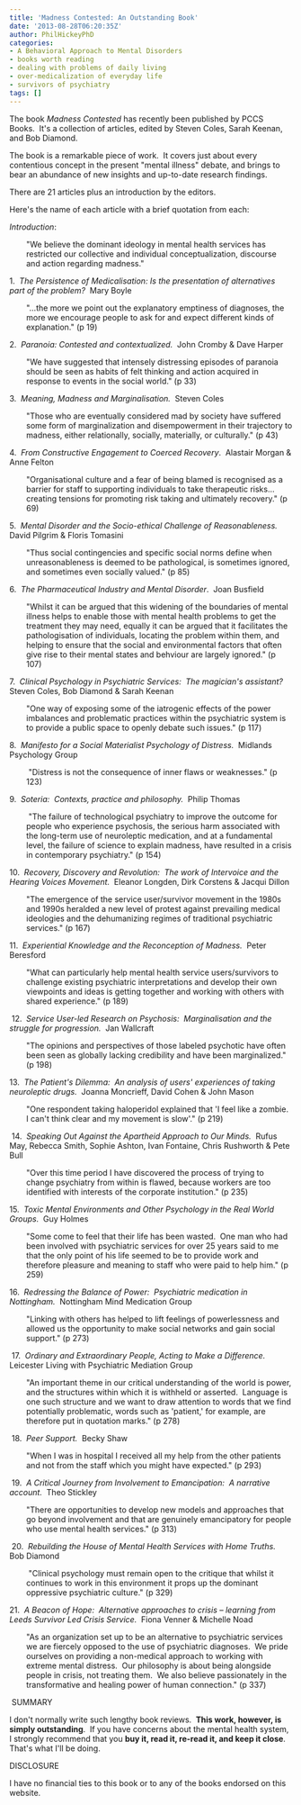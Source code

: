 ```yaml
---
title: 'Madness Contested: An Outstanding Book'
date: '2013-08-28T06:20:35Z'
author: PhilHickeyPhD
categories:
- A Behavioral Approach to Mental Disorders
- books worth reading
- dealing with problems of daily living
- over-medicalization of everyday life
- survivors of psychiatry
tags: []
---
```


The book <i>Madness Contested </i>has recently been published by PCCS Books.  It's a collection of articles, edited by Steven Coles, Sarah Keenan, and Bob Diamond.

The book is a remarkable piece of work.  It covers just about every contentious concept in the present "mental illness" debate, and brings to bear an abundance of new insights and up-to-date research findings.

There are 21 articles plus an introduction by the editors.

Here's the name of each article with a brief quotation from each:

<i>Introduction</i>:
<p style="padding-left: 30px;">"We believe the dominant ideology in mental health services has restricted our collective and individual conceptualization, discourse and action regarding madness."</p>
1.  <i>The Persistence of Medicalisation: Is the presentation of alternatives part of the problem?</i>  Mary Boyle
<p style="padding-left: 30px;">"…the more we point out the explanatory emptiness of diagnoses, the more we encourage people to ask for and expect different kinds of explanation." (p 19)</p>
2.  <i>Paranoia: Contested and contextualized.</i>  John Cromby &amp; Dave Harper
<p style="padding-left: 30px;">"We have suggested that intensely distressing episodes of paranoia should be seen as habits of felt thinking and action acquired in response to events in the social world." (p 33)</p>
3.  <i>Meaning, Madness and Marginalisation.</i>  Steven Coles
<p style="padding-left: 30px;">"Those who are eventually considered mad by society have suffered some form of marginalization and disempowerment in their trajectory to madness, either relationally, socially, materially, or culturally." (p 43)</p>
4.  <i>From Constructive Engagement to Coerced Recovery</i>.  Alastair Morgan &amp; Anne Felton
<p style="padding-left: 30px;">"Organisational culture and a fear of being blamed is recognised as a barrier for staff to supporting individuals to take therapeutic risks…creating tensions for promoting risk taking and ultimately recovery." (p 69)</p>
5.  <i>Mental Disorder and the Socio-ethical Challenge of Reasonableness.</i>  David Pilgrim &amp; Floris Tomasini
<p style="padding-left: 30px;">"Thus social contingencies and specific social norms define when unreasonableness is deemed to be pathological, is sometimes ignored, and sometimes even socially valued." (p 85)</p>
6.  <i>The Pharmaceutical Industry and Mental Disorder</i>.  Joan Busfield
<p style="padding-left: 30px;">"Whilst it can be argued that this widening of the boundaries of mental illness helps to enable those with mental health problems to get the treatment they may need, equally it can be argued that it facilitates the pathologisation of individuals, locating the problem within them, and helping to ensure that the social and environmental factors that often give rise to their mental states and behviour are largely ignored." (p 107)</p>
7.  <i>Clinical Psychology in Psychiatric Services:  The magician's assistant?</i>  Steven Coles, Bob Diamond &amp; Sarah Keenan
<p style="padding-left: 30px;">"One way of exposing some of the iatrogenic effects of the power imbalances and problematic practices within the psychiatric system is to provide a public space to openly debate such issues." (p 117)</p>
8.  <i>Manifesto for a Social Materialist Psychology of Distress.</i>  Midlands Psychology Group
<p style="padding-left: 30px;"> "Distress is not the consequence of inner flaws or weaknesses." (p 123)</p>
9.  <i>Soteria:  Contexts, practice and philosophy.</i>  Philip Thomas
<p style="padding-left: 30px;"> "The failure of technological psychiatry to improve the outcome for people who experience psychosis, the serious harm associated with the long-term use of neuroleptic medication, and at a fundamental level, the failure of science to explain madness, have resulted in a crisis in contemporary psychiatry." (p 154)</p>
10.  <i>Recovery, Discovery and Revolution:  The work of Intervoice and the Hearing Voices Movement.</i>  Eleanor Longden, Dirk Corstens &amp; Jacqui Dillon
<p style="padding-left: 30px;">"The emergence of the service user/survivor movement in the 1980s and 1990s heralded a new level of protest against prevailing medical ideologies and the dehumanizing regimes of traditional psychiatric services." (p 167)</p>
11.  <i>Experiential Knowledge and the Reconception of Madness.</i>  Peter Beresford
<p style="padding-left: 30px;">"What can particularly help mental health service users/survivors to challenge existing psychiatric interpretations and develop their own viewpoints and ideas is getting together and working with others with shared experience." (p 189)</p>
 12.  <i>Service User-led Research on Psychosis:  Marginalisation and the struggle for progression.</i>  Jan Wallcraft
<p style="padding-left: 30px;">"The opinions and perspectives of those labeled psychotic have often been seen as globally lacking credibility and have been marginalized." (p 198)</p>
13.  <i>The Patient's Dilemma:  An analysis of users' experiences of taking neuroleptic drugs.</i>  Joanna Moncrieff, David Cohen &amp; John Mason
<p style="padding-left: 30px;">"One respondent taking haloperidol explained that 'I feel like a zombie.  I can't think clear and my movement is slow'." (p 219)</p>
 14.  <i>Speaking Out Against the Apartheid Approach to Our Minds.</i>  Rufus May, Rebecca Smith, Sophie Ashton, Ivan Fontaine, Chris Rushworth &amp; Pete Bull
<p style="padding-left: 30px;">"Over this time period I have discovered the process of trying to change psychiatry from within is flawed, because workers are too identified with interests of the corporate institution." (p 235)</p>
15.  <i>Toxic Mental Environments and Other Psychology in the Real World Groups.</i>  Guy Holmes
<p style="padding-left: 30px;">"Some come to feel that their life has been wasted.  One man who had been involved with psychiatric services for over 25 years said to me that the only point of his life seemed to be to provide work and therefore pleasure and meaning to staff who were paid to help him." (p 259)</p>
16.  <i>Redressing the Balance of Power:  Psychiatric medication in Nottingham.</i>  Nottingham Mind Medication Group
<p style="padding-left: 30px;">"Linking with others has helped to lift feelings of powerlessness and allowed us the opportunity to make social networks and gain social support." (p 273)</p>
 17.  <i>Ordinary and Extraordinary People, Acting to Make a Difference.</i>  Leicester Living with Psychiatric Mediation Group
<p style="padding-left: 30px;">"An important theme in our critical understanding of the world is power, and the structures within which it is withheld or asserted.  Language is one such structure and we want to draw attention to words that we find potentially problematic, words such as 'patient,' for example, are therefore put in quotation marks." (p 278)</p>
 18.  <i>Peer Support.</i>  Becky Shaw
<p style="padding-left: 30px;">"When I was in hospital I received all my help from the other patients and not from the staff which you might have expected." (p 293)</p>
 19.  <i>A Critical Journey from Involvement to Emancipation:  A narrative account.</i>  Theo Stickley
<p style="padding-left: 30px;">"There are opportunities to develop new models and approaches that go beyond involvement and that are genuinely emancipatory for people who use mental health services." (p 313)</p>
 20.  <i>Rebuilding the House of Mental Health Services with Home Truths.</i>  Bob Diamond
<p style="padding-left: 30px;"> "Clinical psychology must remain open to the critique that whilst it continues to work in this environment it props up the dominant oppressive psychiatric culture." (p 329)</p>
21.  <i>A Beacon of Hope:  Alternative approaches to crisis – learning from Leeds Survivor Led Crisis Service.</i>  Fiona Venner &amp; Michelle Noad
<p style="padding-left: 30px;">"As an organization set up to be an alternative to psychiatric services we are fiercely opposed to the use of psychiatric diagnoses.  We pride ourselves on providing a non-medical approach to working with extreme mental distress.  Our philosophy is about being alongside people in crisis, not treating them.  We also believe passionately in the transformative and healing power of human connection." (p 337)</p>
 SUMMARY

I don't normally write such lengthy book reviews.  <strong>This work, however, is simply outstanding</strong>.  If you have concerns about the mental health system, I strongly recommend that you <strong>buy it, read it, re-read it, and keep it close</strong>.  That's what I'll be doing.

DISCLOSURE

I have no financial ties to this book or to any of the books endorsed on this website.

&nbsp;